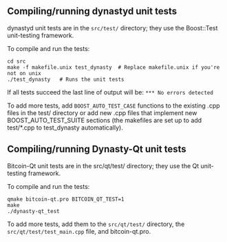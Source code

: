 Compiling/running dynastyd unit tests
------------------------------------

dynastyd unit tests are in the `src/test/` directory; they
use the Boost::Test unit-testing framework.

To compile and run the tests:

	cd src
	make -f makefile.unix test_dynasty  # Replace makefile.unix if you're not on unix
	./test_dynasty   # Runs the unit tests

If all tests succeed the last line of output will be:
`*** No errors detected`

To add more tests, add `BOOST_AUTO_TEST_CASE` functions to the existing
.cpp files in the test/ directory or add new .cpp files that
implement new BOOST_AUTO_TEST_SUITE sections (the makefiles are
set up to add test/*.cpp to test_dynasty automatically).


Compiling/running Dynasty-Qt unit tests
---------------------------------------

Bitcoin-Qt unit tests are in the src/qt/test/ directory; they
use the Qt unit-testing framework.

To compile and run the tests:

	qmake bitcoin-qt.pro BITCOIN_QT_TEST=1
	make
	./dynasty-qt_test

To add more tests, add them to the `src/qt/test/` directory,
the `src/qt/test/test_main.cpp` file, and bitcoin-qt.pro.
